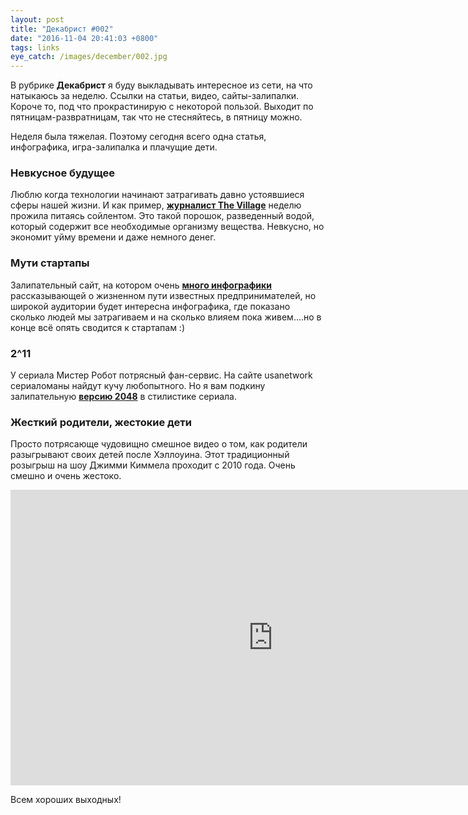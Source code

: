 ```yaml
---
layout: post
title: "Декабрист #002"
date: "2016-11-04 20:41:03 +0800"
tags: links
eye_catch: /images/december/002.jpg
---
```


В рубрике **Декабрист** я буду выкладывать интересное из сети, на что натыкаюсь за неделю. Ссылки на статьи, видео, сайты-залипалки. Короче то, под что прокрастинирую с некоторой пользой. Выходит по пятницам-развратницам, так что не стесняйтесь, в пятницу можно.

Неделя была тяжелая. Поэтому сегодня всего одна статья, инфографика, игра-залипалка и плачущие дети.

<!--more-->

### Невкусное будущее

Люблю когда технологии начинают затрагивать давно устоявшиеся сферы нашей жизни. И как пример, **[журналист The Village](http://www.the-village.ru/village/city/experiment/219925-soylent-no-food-experiment)** неделю прожила питаясь сойлентом. Это такой порошок, разведенный водой, который содержит все необходимые организму вещества. Невкусно, но экономит уйму времени и даже немного денег.

### Мути стартапы

Залипательный сайт, на котором очень **[много инфографики](http://ru.fundersandfounders.com/2013/04/29/как-велика-жизнь/)** рассказывающей о жизненном пути известных предпринимателей, но широкой аудитории будет интересна инфографика, где показано сколько людей мы затрагиваем и на сколько влияем пока живем....но в конце всё опять сводится к стартапам :)

### 2^11

У сериала Мистер Робот потрясный фан-сервис. На сайте usanetwork сериаломаны найдут кучу любопытного. Но я вам подкину залипательную **[версию 2048](http://www.usanetwork.com/mrrobot/2048)** в стилистике сериала.

### Жесткий родители, жестокие дети

Просто потрясающе чудовищно смешное видео о том, как родители разыгрывают своих детей после Хэллоуина. Этот традиционный розыгрыш на шоу Джимми Киммела проходит с 2010 года. Очень смешно и очень жестоко.

<iframe width="840" height="473" src="https://www.youtube.com/embed/N1pTZTHZF4E" frameborder="0" allowfullscreen></iframe>

Всем хороших выходных!
